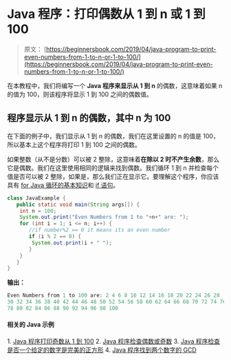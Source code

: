 # Java 程序：打印偶数从 1 到 n 或 1 到 100

> 原文： [https://beginnersbook.com/2019/04/java-program-to-print-even-numbers-from-1-to-n-or-1-to-100/](https://beginnersbook.com/2019/04/java-program-to-print-even-numbers-from-1-to-n-or-1-to-100/)

在本教程中，我们将编写一个 **Java 程序来显示从 1 到 n** 的偶数，这意味着如果 n 的值为 100，则该程序将显示 1 到 100 之间的偶数值。

## 程序显示从 1 到 n 的偶数，其中 n 为 100

在下面的例子中，我们显示从 1 到 n 的偶数，我们在这里设置的 n 的值是 100，所以基本上这个程序将打印 1 到 100 之间的偶数。

如果整数（从不是分数）可以被 2 整除，这意味着**在除以 2 时不产生余数**，那么它是偶数。我们在这里使用相同的逻辑来找到偶数。我们循环 1 到 n 并检查每个值是否可以被 2 整除，如果是，那么我们正在显示它。要理解这个程序，你应该具有 [for Java 循环的基本知识](https://beginnersbook.com/2015/03/for-loop-in-java-with-example/)和 [if 语句](https://beginnersbook.com/2017/08/if-else-statement-in-java/)。

```java
class JavaExample {
   public static void main(String args[]) {
	int n = 100;
	System.out.print("Even Numbers from 1 to "+n+" are: ");
	for (int i = 1; i <= n; i++) {
	   //if number%2 == 0 it means its an even number
	   if (i % 2 == 0) {
		System.out.print(i + " ");
	   }
	}
   }
}
```

**输出：**

```java
Even Numbers from 1 to 100 are: 2 4 6 8 10 12 14 16 18 20 22 24 26 28 
30 32 34 36 38 40 42 44 46 48 50 52 54 56 58 60 62 64 66 68 70 72 74 76 
78 80 82 84 86 88 90 92 94 96 98 100
```

#### 相关的 Java 示例

1\. [Java 程序打印奇数从 1 到 100](https://beginnersbook.com/2019/04/java-program-to-print-odd-numbers-from-1-to-n-or-1-to-100/)
2\. [Java 程序检查偶数或奇数](https://beginnersbook.com/2014/02/java-program-to-check-even-or-odd-number/)
3\. [Java 程序检查是否一个给定的数字是完美的正方形](https://beginnersbook.com/2019/02/java-program-to-check-if-given-number-is-perfect-square/)
4\. [Java 程序找到两个数字的 GCD](https://beginnersbook.com/2018/09/java-program-to-find-gcd-of-two-numbers/)